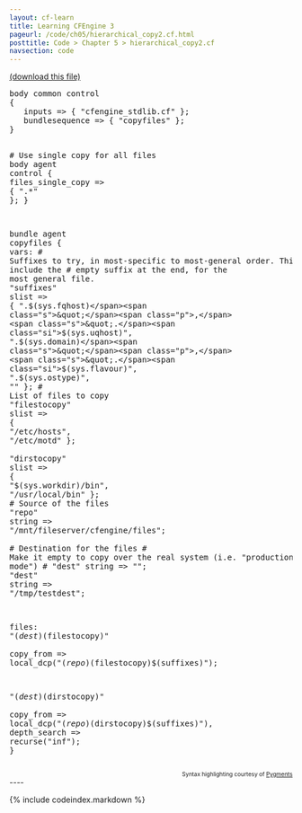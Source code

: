```yaml
---
layout: cf-learn
title: Learning CFEngine 3
pageurl: /code/ch05/hierarchical_copy2.cf.html
posttitle: Code > Chapter 5 > hierarchical_copy2.cf
navsection: code
---
```


[(download this file)](https://raw.github.com/zzamboni/cf-learn.info/master/src/ch05/hierarchical_copy2.cf)

<div class="highlight"><pre><span class="k">body</span> <span class="k">common</span> <span class="k">control</span>
<span class="p">{</span>
   <span class="kr">inputs</span> <span class="o">=&gt;</span> <span class="p">{</span> <span class="s">&quot;cfengine_stdlib.cf&quot;</span> <span class="p">};</span>
   <span class="kr">bundlesequence</span> <span class="o">=&gt;</span> <span class="p">{</span> <span class="s">&quot;copyfiles&quot;</span> <span class="p">};</span>
<span class="p">}</span>

<span class="c"># Use single copy for all files</span>
<span class="k">body</span> <span class="k">agent</span> <span class="k">control</span>
<span class="p">{</span>
   <span class="kr">files_single_copy</span> <span class="o">=&gt;</span> <span class="p">{</span> <span class="s">&quot;.*&quot;</span> <span class="p">};</span> 
<span class="p">}</span>

<span class="k">bundle</span> <span class="k">agent</span> <span class="nf">copyfiles</span>
<span class="p">{</span>
 <span class="kd">vars</span><span class="p">:</span>
   <span class="c"># Suffixes to try, in most-specific to most-general order. This must include the</span>
   <span class="c"># empty suffix at the end, for the most general file.</span>
   <span class="p">&quot;</span><span class="nv">suffixes</span><span class="p">&quot;</span>    <span class="kt">slist</span> <span class="o">=&gt;</span> <span class="p">{</span> <span class="s">&quot;.</span><span class="si">$(sys.fqhost)</span><span class="s">&quot;</span><span class="p">,</span> <span class="s">&quot;.</span><span class="si">$(sys.uqhost)</span><span class="s">&quot;</span><span class="p">,</span> <span class="s">&quot;.</span><span class="si">$(sys.domain)</span><span class="s">&quot;</span><span class="p">,</span> 
			    <span class="s">&quot;.</span><span class="si">$(sys.flavour)</span><span class="s">&quot;</span><span class="p">,</span> <span class="s">&quot;.</span><span class="si">$(sys.ostype)</span><span class="s">&quot;</span><span class="p">,</span> <span class="s">&quot;&quot;</span> <span class="p">};</span>
   <span class="c"># List of files to copy</span>
   <span class="p">&quot;</span><span class="nv">filestocopy</span><span class="p">&quot;</span>     <span class="kt">slist</span> <span class="o">=&gt;</span> <span class="p">{</span> <span class="s">&quot;/etc/hosts&quot;</span><span class="p">,</span> <span class="s">&quot;/etc/motd&quot;</span> <span class="p">};</span>   
   <span class="p">&quot;</span><span class="nv">dirstocopy</span><span class="p">&quot;</span>      <span class="kt">slist</span> <span class="o">=&gt;</span> <span class="p">{</span> <span class="s">&quot;</span><span class="si">$(sys.workdir)</span><span class="s">/bin&quot;</span><span class="p">,</span> <span class="s">&quot;/usr/local/bin&quot;</span> <span class="p">};</span>
   <span class="c"># Source of the files</span>
   <span class="p">&quot;</span><span class="nv">repo</span><span class="p">&quot;</span>            <span class="kt">string</span> <span class="o">=&gt;</span> <span class="s">&quot;/mnt/fileserver/cfengine/files&quot;</span><span class="p">;</span>   
   <span class="c"># Destination for the files</span>
   <span class="c"># Make it empty to copy over the real system (i.e. &quot;production mode&quot;)</span>
   <span class="c"># &quot;dest&quot; string =&gt; &quot;&quot;;</span>
   <span class="p">&quot;</span><span class="nv">dest</span><span class="p">&quot;</span>            <span class="kt">string</span> <span class="o">=&gt;</span> <span class="s">&quot;/tmp/testdest&quot;</span><span class="p">;</span>   

 <span class="kd">files</span><span class="p">:</span>
   <span class="s">&quot;</span><span class="si">$(dest)$(filestocopy)</span><span class="s">&quot;</span>   
     <span class="kr">copy_from</span> <span class="o">=&gt;</span> <span class="nf">local_dcp</span><span class="p">(</span><span class="s">&quot;</span><span class="si">$(repo)$(filestocopy)$(suffixes)</span><span class="s">&quot;</span><span class="p">);</span>

   <span class="s">&quot;</span><span class="si">$(dest)$(dirstocopy)</span><span class="s">&quot;</span>    
     <span class="kr">copy_from</span> <span class="o">=&gt;</span> <span class="nf">local_dcp</span><span class="p">(</span><span class="s">&quot;</span><span class="si">$(repo)$(dirstocopy)$(suffixes)</span><span class="s">&quot;</span><span class="p">),</span>
     <span class="kr">depth_search</span> <span class="o">=&gt;</span> <span class="nf">recurse</span><span class="p">(</span><span class="s">&quot;inf&quot;</span><span class="p">);</span>
<span class="p">}</span>
</pre></div>

<div align="right"><font size="-2">Syntax highlighting courtesy of <a href="http://blog.zzamboni.org/cfengine3-lexer-for-pygments">Pygments</a></font></div>
----

{% include codeindex.markdown %}
